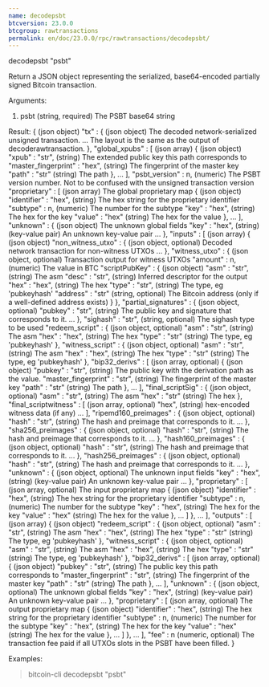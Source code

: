 ```yaml
---
name: decodepsbt
btcversion: 23.0.0
btcgroup: rawtransactions
permalink: en/doc/23.0.0/rpc/rawtransactions/decodepsbt/
---
```


decodepsbt "psbt"

Return a JSON object representing the serialized, base64-encoded partially signed Bitcoin transaction.

Arguments:
1. psbt    (string, required) The PSBT base64 string

Result:
{                                          (json object)
  "tx" : {                                 (json object) The decoded network-serialized unsigned transaction.
    ...                                    The layout is the same as the output of decoderawtransaction.
  },
  "global_xpubs" : [                       (json array)
    {                                      (json object)
      "xpub" : "str",                      (string) The extended public key this path corresponds to
      "master_fingerprint" : "hex",        (string) The fingerprint of the master key
      "path" : "str"                       (string) The path
    },
    ...
  ],
  "psbt_version" : n,                      (numeric) The PSBT version number. Not to be confused with the unsigned transaction version
  "proprietary" : [                        (json array) The global proprietary map
    {                                      (json object)
      "identifier" : "hex",                (string) The hex string for the proprietary identifier
      "subtype" : n,                       (numeric) The number for the subtype
      "key" : "hex",                       (string) The hex for the key
      "value" : "hex"                      (string) The hex for the value
    },
    ...
  ],
  "unknown" : {                            (json object) The unknown global fields
    "key" : "hex",                         (string) (key-value pair) An unknown key-value pair
    ...
  },
  "inputs" : [                             (json array)
    {                                      (json object)
      "non_witness_utxo" : {               (json object, optional) Decoded network transaction for non-witness UTXOs
        ...
      },
      "witness_utxo" : {                   (json object, optional) Transaction output for witness UTXOs
        "amount" : n,                      (numeric) The value in BTC
        "scriptPubKey" : {                 (json object)
          "asm" : "str",                   (string) The asm
          "desc" : "str",                  (string) Inferred descriptor for the output
          "hex" : "hex",                   (string) The hex
          "type" : "str",                  (string) The type, eg 'pubkeyhash'
          "address" : "str"                (string, optional) The Bitcoin address (only if a well-defined address exists)
        }
      },
      "partial_signatures" : {             (json object, optional)
        "pubkey" : "str",                  (string) The public key and signature that corresponds to it.
        ...
      },
      "sighash" : "str",                   (string, optional) The sighash type to be used
      "redeem_script" : {                  (json object, optional)
        "asm" : "str",                     (string) The asm
        "hex" : "hex",                     (string) The hex
        "type" : "str"                     (string) The type, eg 'pubkeyhash'
      },
      "witness_script" : {                 (json object, optional)
        "asm" : "str",                     (string) The asm
        "hex" : "hex",                     (string) The hex
        "type" : "str"                     (string) The type, eg 'pubkeyhash'
      },
      "bip32_derivs" : [                   (json array, optional)
        {                                  (json object)
          "pubkey" : "str",                (string) The public key with the derivation path as the value.
          "master_fingerprint" : "str",    (string) The fingerprint of the master key
          "path" : "str"                   (string) The path
        },
        ...
      ],
      "final_scriptSig" : {                (json object, optional)
        "asm" : "str",                     (string) The asm
        "hex" : "str"                      (string) The hex
      },
      "final_scriptwitness" : [            (json array, optional)
        "hex",                             (string) hex-encoded witness data (if any)
        ...
      ],
      "ripemd160_preimages" : {            (json object, optional)
        "hash" : "str",                    (string) The hash and preimage that corresponds to it.
        ...
      },
      "sha256_preimages" : {               (json object, optional)
        "hash" : "str",                    (string) The hash and preimage that corresponds to it.
        ...
      },
      "hash160_preimages" : {              (json object, optional)
        "hash" : "str",                    (string) The hash and preimage that corresponds to it.
        ...
      },
      "hash256_preimages" : {              (json object, optional)
        "hash" : "str",                    (string) The hash and preimage that corresponds to it.
        ...
      },
      "unknown" : {                        (json object, optional) The unknown input fields
        "key" : "hex",                     (string) (key-value pair) An unknown key-value pair
        ...
      },
      "proprietary" : [                    (json array, optional) The input proprietary map
        {                                  (json object)
          "identifier" : "hex",            (string) The hex string for the proprietary identifier
          "subtype" : n,                   (numeric) The number for the subtype
          "key" : "hex",                   (string) The hex for the key
          "value" : "hex"                  (string) The hex for the value
        },
        ...
      ]
    },
    ...
  ],
  "outputs" : [                            (json array)
    {                                      (json object)
      "redeem_script" : {                  (json object, optional)
        "asm" : "str",                     (string) The asm
        "hex" : "hex",                     (string) The hex
        "type" : "str"                     (string) The type, eg 'pubkeyhash'
      },
      "witness_script" : {                 (json object, optional)
        "asm" : "str",                     (string) The asm
        "hex" : "hex",                     (string) The hex
        "type" : "str"                     (string) The type, eg 'pubkeyhash'
      },
      "bip32_derivs" : [                   (json array, optional)
        {                                  (json object)
          "pubkey" : "str",                (string) The public key this path corresponds to
          "master_fingerprint" : "str",    (string) The fingerprint of the master key
          "path" : "str"                   (string) The path
        },
        ...
      ],
      "unknown" : {                        (json object, optional) The unknown global fields
        "key" : "hex",                     (string) (key-value pair) An unknown key-value pair
        ...
      },
      "proprietary" : [                    (json array, optional) The output proprietary map
        {                                  (json object)
          "identifier" : "hex",            (string) The hex string for the proprietary identifier
          "subtype" : n,                   (numeric) The number for the subtype
          "key" : "hex",                   (string) The hex for the key
          "value" : "hex"                  (string) The hex for the value
        },
        ...
      ]
    },
    ...
  ],
  "fee" : n                                (numeric, optional) The transaction fee paid if all UTXOs slots in the PSBT have been filled.
}

Examples:
> bitcoin-cli decodepsbt "psbt"


